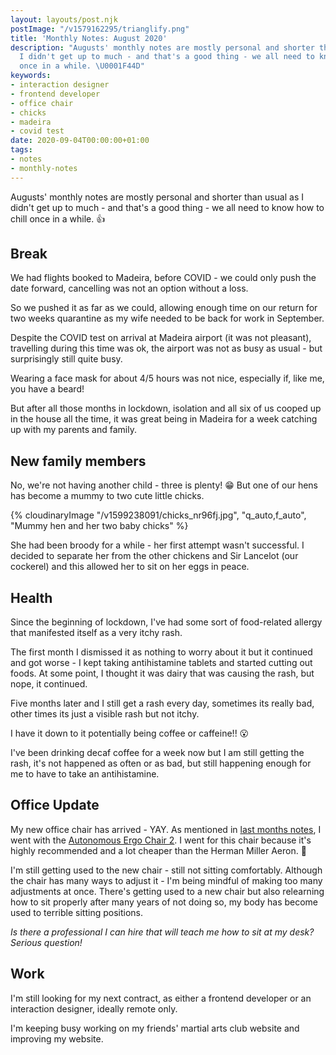 ```yaml
---
layout: layouts/post.njk
postImage: "/v1579162295/trianglify.png"
title: 'Monthly Notes: August 2020'
description: "Augusts' monthly notes are mostly personal and shorter than usual as
  I didn't get up to much - and that's a good thing - we all need to know how to chill
  once in a while. \U0001F44D"
keywords:
- interaction designer
- frontend developer
- office chair
- chicks
- madeira
- covid test
date: 2020-09-04T00:00:00+01:00
tags:
- notes
- monthly-notes
---
```

Augusts' monthly notes are mostly personal and shorter than usual as I didn't get up to much - and that's a good thing - we all need to know how to chill once in a while. 👍

## Break

We had flights booked to Madeira, before COVID - we could only push the date forward, cancelling was not an option without a loss.

So we pushed it as far as we could, allowing enough time on our return for two weeks quarantine as my wife needed to be back for work in September.

Despite the COVID test on arrival at Madeira airport (it was not pleasant), travelling during this time was ok, the airport was not as busy as usual - but surprisingly still quite busy.

Wearing a face mask for about 4/5 hours was not nice, especially if, like me, you have a beard!

But after all those months in lockdown, isolation and all six of us cooped up in the house all the time, it was great being in Madeira for a week catching up with my parents and family.

## New family members

No, we're not having another child - three is plenty! 😁 But one of our hens has become a mummy to two cute little chicks.

{% cloudinaryImage "/v1599238091/chicks_nr96fj.jpg", "q_auto,f_auto", "Mummy hen and her two baby chicks" %}

She had been broody for a while - her first attempt wasn't successful. I decided to separate her from the other chickens and Sir Lancelot (our cockerel) and this allowed her to sit on her eggs in peace.

## Health

Since the beginning of lockdown, I've had some sort of food-related allergy that manifested itself as a very itchy rash.

The first month I dismissed it as nothing to worry about it but it continued and got worse - I kept taking antihistamine tablets and started cutting out foods. At some point, I thought it was dairy that was causing the rash, but nope, it continued.

Five months later and I still get a rash every day, sometimes its really bad, other times its just a visible rash but not itchy.

I have it down to it potentially being coffee or caffeine!! 😮

I've been drinking decaf coffee for a week now but I am still getting the rash, it's not happened as often or as bad, but still happening enough for me to have to take an antihistamine.

## Office Update

My new office chair has arrived - YAY. As mentioned in [last months notes](https://www.juanfernandes.uk/notes/monthly-notes-july-2020/ "Monthly Notes: July 2020"), I went with the [Autonomous Ergo Chair 2](https://u4057419.ct.sendgrid.net/ls/click?upn=tX68MWrsbfeJH0zoYnYOVGWigGKa8citaY-2FFz-2BGPCUo8EqWd1oYhQDtUFvQMI2llXsaUwIoMLX4OoddWjFEjEjszuqqjvXUEulg3OTy-2ByqPLM5Veo1WqsLAWDVQ23w659eRO3gEjy-2FwPPuCFNKHJ043FD4ckyK1yZMREDdfsQrA8JQf-2FBC21Rjqbi1oqku0flztatRsoSoT9cwV7iEuxWYDVv6WzaBfU5vDWUcf5QNc-3DEwJ4_8mO3xu8QrRoiYr-2FcXO0GTmJ40V9TPoBvkLsiC3w-2FjzoQDDnPRTBGV3sF2PwtMOzCmd5mQPdX6IOJFYv496IA9p0d0jsZAvHeHJexqy8S-2FIKbimNsJTWA7Bf0xC2lv0Vo23TrD845klNGHT1mqgiJWuFbF1aJZLT5TyuIEY9vre-2BBVVwbLPd6h4W4fyWtWMl-2B5KpMLlXPM95KM8J5kdUAK6e18RJuAcTWFNcZz75i5XzNt3a8z4iwrn9-2F9AtX-2FMeKeoTsl6YWzngHh6Zi-2B-2FUv7F-2B8ENgfqMK2vlyDkKzz3WNWzLLvMDqplXlJiGEQQd-2BIDk9fQXRaHieZR4jqLwj6iA-3D-3D "Autonomous Ergo Chair 2 - affiliate link"). I went for this chair because it's highly recommended and a lot cheaper than the Herman Miller Aeron. 🙌

I'm still getting used to the new chair - still not sitting comfortably. Although the chair has many ways to adjust it - I'm being mindful of making too many adjustments at once. There's getting used to a new chair but also relearning how to sit properly after many years of not doing so, my body has become used to terrible sitting positions.

_Is there a professional I can hire that will teach me how to sit at my desk? Serious question!_

## Work

I'm still looking for my next contract, as either a frontend developer or an interaction designer, ideally remote only.

I'm keeping busy working on my friends' martial arts club website and improving my website.
